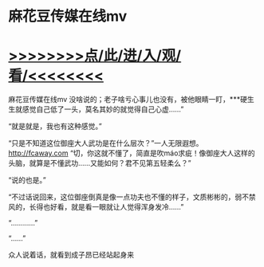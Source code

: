 # 麻花豆传媒在线mv

# <a href="https://github.com/dangole/dfs/issues/1">>>>>>>>>点/此/进/入/观/看/<<<<<<<<</a>

麻花豆传媒在线mv
没啥说的；老子啥亏心事儿也没有，被他眼睛一盯，***硬生生就感觉自己低了一头，莫名其妙的就觉得自己心虚……”

“就是就是，我也有这种感觉。”

“只是不知道这位御座大人武功是在什么层次？”一人无限遐想。
http://fcaway.com
“切，你这就不懂了，简直是吹máo求疵！像御座大人这样的头脑，就算是不懂武功……又能如何？君不见第五轻柔么？”

“说的也是。”

“不过话说回来，这位御座倒真是像一点功夫也不懂的样子，文质彬彬的，弱不禁风的，长得也好看，就是看一眼就让人觉得浑身发冷……”

“…………”

“……”

众人说着话，就看到成子昂已经站起身来

